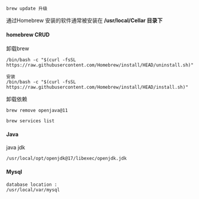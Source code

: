 ```
brew update 升级
```

通过Homebrew 安装的软件通常被安装在 **/usr/local/Cellar 目录下**

#### homebrew CRUD
卸载brew
```
/bin/bash -c "$(curl -fsSL https://raw.githubusercontent.com/Homebrew/install/HEAD/uninstall.sh)" 
```


```
安装 
/bin/bash -c "$(curl -fsSL https://raw.githubusercontent.com/Homebrew/install/HEAD/install.sh)"
```

卸载依赖
```
brew remove openjava@11
```

```
brew services list
```

#### Java
java jdk 
```
/usr/local/opt/openjdk@17/libexec/openjdk.jdk
```

#### Mysql
```
database location :
/usr/local/var/mysql
```